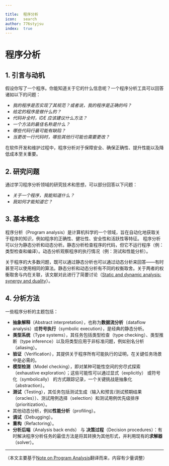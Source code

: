```yaml
---

title:  程序分析
icon:   search
author: 776styjsu
index:  true
---
```


[//]: # (<Catalog />)

# 程序分析

[//]: # (不是我喜欢的图片，直接不用)
[//]: # (![形式化验证 by Rahulbhalerao001`]&#40;images/formal-verification.png&#41;{style="background-color: white; display: inline-block; padding: 0.5em; width: 50%;"})

## 1. 引言与动机
假设你写了一个程序。你能知道关于它的什么信息呢？一个程序分析工具可以回答诸如以下的问题：

- *我的程序是否实现了其规范？或者说，我的程序是正确的吗？*
- *给定的程序是做什么的？*
- *代码补全时，IDE 应该建议什么方法？*
- *一个方法的最佳名称是什么？*
- *哪些代码行最可能有缺陷？*
- *当更改一行代码时，哪些其他行可能也需要更改？*

在软件开发和维护过程中，程序分析对于保障安全、确保正确性、提升性能以及降低成本至关重要。

## 2. 研究问题
通过学习程序分析领域的研究技术和思想，可以部分回答以下问题：

- *关于一个程序，我能知道什么？*
- *我如何才能知道它？*

## 3. 基本概念

程序分析（Program analysis）是计算机科学的一个领域，旨在自动化地获取关于程序的知识，例如程序的正确性、健壮性、安全性和活跃性等特征。
程序分析可以分为静态分析和动态分析。静态分析检查程序的代码，但它不运行程序（例：类型检查和编译）。动态分析观察程序的执行情况（例：测试和性能分析）。

关于程序的大多数问题，既可以通过静态分析也可以通过动态分析来回答——有时甚至可以使用相同的算法。静态分析和动态分析有不同的权衡取舍。关于两者的权衡取舍与内在关联，该文献对此进行了简要讨论（[Static and dynamic analysis: synergy and duality](https://homes.cs.washington.edu/~mernst/pubs/staticdynamic-woda2003.pdf)）。

## 4. 分析方法
一些程序分析的主题包括：
- **抽象解释**（Abstract interpretation），也称为**数据流分析**（dataflow analysis）或**符号执行**（symbolic execution），是经典的静态分析。
- **类型系统**（Type systems），其任务包括类型检查（type checking）、类型推断（type inference）以及将类型应用于非标准问题，例如别名分析（aliasing）。
- **验证**（Verification），其提供关于程序所有可能执行的证明，在关键任务场景中是必需的。
- **模型检测**（Model checking），即对某种可能性空间的穷尽式探索（exhaustive exploration）；这些可能性可以通过显式（explicitly） 或符号化（symbolically） 的方式跟踪记录，一个关键挑战是抽象化（abstraction）。
- **测试**（Testing），其任务包括测试生成（输入和预言/测试预期结果（oracles））、测试用例选择（selection）和测试用例优先级排序（prioritization）。
- 其他动态分析，例如**性能分析**（profiling）。
- **调试**（Debugging）。
- **重构**（Refactoring）。
- **分析后端**（Analysis back ends） 与 **决策过程**（Decision procedures）：有时解决程序分析任务的最佳方法是将其转换为其他形式，并利用现有的**求解器**（solver）。

---
（本文主要基于[Note on Program Analysis](https://homes.cs.washington.edu/~mernst/pubs/program-analysis-book.pdf)翻译而来，内容有少量调整）